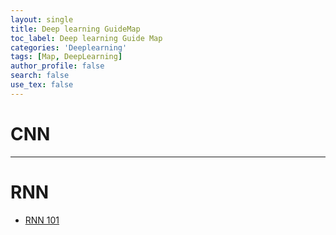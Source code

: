 ```yaml
---
layout: single
title: Deep learning GuideMap
toc_label: Deep learning Guide Map
categories: 'Deeplearning'
tags: [Map, DeepLearning]
author_profile: false
search: false
use_tex: false
---
```


# CNN

---

# RNN

- [RNN 101]({{site.url}}/dl/RNN_101/)